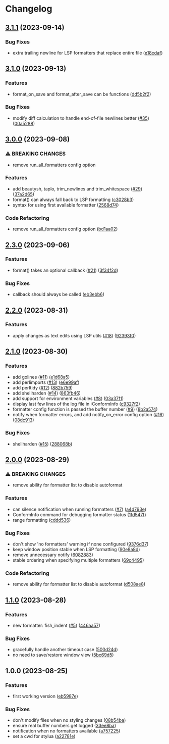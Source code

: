 # Changelog

## [3.1.1](https://github.com/stevearc/conform.nvim/compare/v3.1.0...v3.1.1) (2023-09-14)


### Bug Fixes

* extra trailing newline for LSP formatters that replace entire file ([e18cdaf](https://github.com/stevearc/conform.nvim/commit/e18cdaf529b94465592d0c2afe1b62bc26155070))

## [3.1.0](https://github.com/stevearc/conform.nvim/compare/v3.0.0...v3.1.0) (2023-09-13)


### Features

* format_on_save and format_after_save can be functions ([dd5b2f2](https://github.com/stevearc/conform.nvim/commit/dd5b2f2f7ca01c2f28239cbbc7f97e6f9024cd94))


### Bug Fixes

* modify diff calculation to handle end-of-file newlines better ([#35](https://github.com/stevearc/conform.nvim/issues/35)) ([00a5288](https://github.com/stevearc/conform.nvim/commit/00a528818463b10d84699b2e0f4a960d5a4aeb5c))

## [3.0.0](https://github.com/stevearc/conform.nvim/compare/v2.3.0...v3.0.0) (2023-09-08)


### ⚠ BREAKING CHANGES

* remove run_all_formatters config option

### Features

* add beautysh, taplo, trim_newlines and trim_whitespace ([#29](https://github.com/stevearc/conform.nvim/issues/29)) ([37a2d65](https://github.com/stevearc/conform.nvim/commit/37a2d65bd2ee41540cc426d2cffef6d6f8648357))
* format() can always fall back to LSP formatting ([c3028b3](https://github.com/stevearc/conform.nvim/commit/c3028b327bc44335cc2b5c3014cd6d5c12a54ee4))
* syntax for using first available formatter ([2568d74](https://github.com/stevearc/conform.nvim/commit/2568d746abbadf66a03c62b568ee73d874cd8617))


### Code Refactoring

* remove run_all_formatters config option ([bd1aa02](https://github.com/stevearc/conform.nvim/commit/bd1aa02ef191410b2ea0b3ef5caabe06592d9c51))

## [2.3.0](https://github.com/stevearc/conform.nvim/compare/v2.2.0...v2.3.0) (2023-09-06)


### Features

* format() takes an optional callback ([#21](https://github.com/stevearc/conform.nvim/issues/21)) ([3f34f2d](https://github.com/stevearc/conform.nvim/commit/3f34f2de48e393b2ee289f2c8fa613c7eabae6d8))


### Bug Fixes

* callback should always be called ([eb3ebb6](https://github.com/stevearc/conform.nvim/commit/eb3ebb6d2d114f6476a8f8d21d74f99c6d231a53))

## [2.2.0](https://github.com/stevearc/conform.nvim/compare/v2.1.0...v2.2.0) (2023-08-31)


### Features

* apply changes as text edits using LSP utils ([#18](https://github.com/stevearc/conform.nvim/issues/18)) ([92393f0](https://github.com/stevearc/conform.nvim/commit/92393f02efadfb1d9f97c74c8feb853c1caea9de))

## [2.1.0](https://github.com/stevearc/conform.nvim/compare/v2.0.0...v2.1.0) (2023-08-30)


### Features

* add golines ([#11](https://github.com/stevearc/conform.nvim/issues/11)) ([e1d68a5](https://github.com/stevearc/conform.nvim/commit/e1d68a58fa29d2a24f1a976c3c60521ffb31f32e))
* add perlimports ([#13](https://github.com/stevearc/conform.nvim/issues/13)) ([e6e99af](https://github.com/stevearc/conform.nvim/commit/e6e99af64db3f364086aaf55b8b5854ccd62bac4))
* add perltidy ([#12](https://github.com/stevearc/conform.nvim/issues/12)) ([882b759](https://github.com/stevearc/conform.nvim/commit/882b75994af34fed3c4fe6f1a97ad58b352ec25f))
* add shellharden ([#14](https://github.com/stevearc/conform.nvim/issues/14)) ([863fb46](https://github.com/stevearc/conform.nvim/commit/863fb46fc7a7fa66fafb4bb8fd8093c700c472e5))
* add support for environment variables ([#8](https://github.com/stevearc/conform.nvim/issues/8)) ([03a37f1](https://github.com/stevearc/conform.nvim/commit/03a37f1b53d83af7aee10fc3ffee9f3a05d09e2e))
* display last few lines of the log file in :ConformInfo ([c9327f2](https://github.com/stevearc/conform.nvim/commit/c9327f2af541e4a17a6e2e05682122f8c8455d29))
* formatter config function is passed the buffer number ([#9](https://github.com/stevearc/conform.nvim/issues/9)) ([8b2a574](https://github.com/stevearc/conform.nvim/commit/8b2a5741e07e2d6d5e8103e5e12356d3a9f0b8ba))
* notify when formatter errors, and add notify_on_error config option ([#16](https://github.com/stevearc/conform.nvim/issues/16)) ([08dc913](https://github.com/stevearc/conform.nvim/commit/08dc913fb22d402a98d1d9733536f2876c6f6314))


### Bug Fixes

* shellharden ([#15](https://github.com/stevearc/conform.nvim/issues/15)) ([288068b](https://github.com/stevearc/conform.nvim/commit/288068b1b78c79e64054ef443afbf6f2f5145da4))

## [2.0.0](https://github.com/stevearc/conform.nvim/compare/v1.1.0...v2.0.0) (2023-08-29)


### ⚠ BREAKING CHANGES

* remove ability for formatter list to disable autoformat

### Features

* can silence notification when running formatters ([#7](https://github.com/stevearc/conform.nvim/issues/7)) ([a4d793e](https://github.com/stevearc/conform.nvim/commit/a4d793e941e8e497ab9149ed09c946473d795c1b))
* ConformInfo command for debugging formatter status ([1fd547f](https://github.com/stevearc/conform.nvim/commit/1fd547fe98a5100a041106e2bc353363ab0d5ad8))
* range formatting ([cddd536](https://github.com/stevearc/conform.nvim/commit/cddd536e087a9fd3d2c9ea5b0a44e46c7b4b54c2))


### Bug Fixes

* don't show 'no formatters' warning if none configured ([9376d37](https://github.com/stevearc/conform.nvim/commit/9376d37bd7ab456b7df8e3d6f1ba75c05b4e5a8f))
* keep window position stable when LSP formatting ([90e8a8d](https://github.com/stevearc/conform.nvim/commit/90e8a8d63c7d77d1872dca3da720abfa07271054))
* remove unnecessary notify ([6082883](https://github.com/stevearc/conform.nvim/commit/6082883585a5c61c7a5c6697517931bc6e39f546))
* stable ordering when specifying multiple formatters ([69c4495](https://github.com/stevearc/conform.nvim/commit/69c4495ab5ad3c07c3a4f3c2bcac2f070718b4cb))


### Code Refactoring

* remove ability for formatter list to disable autoformat ([d508ae8](https://github.com/stevearc/conform.nvim/commit/d508ae8f46b5b41e2806b412311719a941167c1a))

## [1.1.0](https://github.com/stevearc/conform.nvim/compare/v1.0.0...v1.1.0) (2023-08-28)


### Features

* new formatter: fish_indent ([#5](https://github.com/stevearc/conform.nvim/issues/5)) ([446aa57](https://github.com/stevearc/conform.nvim/commit/446aa570048586f9c13f1ea88e280567f336691e))


### Bug Fixes

* gracefully handle another timeout case ([500d24d](https://github.com/stevearc/conform.nvim/commit/500d24dc1a2447a3c8f3f4f756f40bd27ff0b283))
* no need to save/restore window view ([5bc69d5](https://github.com/stevearc/conform.nvim/commit/5bc69d500a14fb06bf8f36005f76a7825be25931))

## 1.0.0 (2023-08-25)


### Features

* first working version ([eb5987e](https://github.com/stevearc/conform.nvim/commit/eb5987e9dd40ce1e27c9c07e41d09571f1bd876e))


### Bug Fixes

* don't modify files when no styling changes ([08b54ba](https://github.com/stevearc/conform.nvim/commit/08b54ba11e29e6df9f83c02539976331617a412c))
* ensure real buffer numbers get logged ([33ee8ba](https://github.com/stevearc/conform.nvim/commit/33ee8ba8cb6f29caec1edf01fa4987bbae52f18b))
* notification when no formatters available ([a757225](https://github.com/stevearc/conform.nvim/commit/a75722517d17d749a5ee86c8a3bbb098a61265fc))
* set a cwd for stylua ([a22781e](https://github.com/stevearc/conform.nvim/commit/a22781e0c3b609a5f90095f388589744567476c7))
